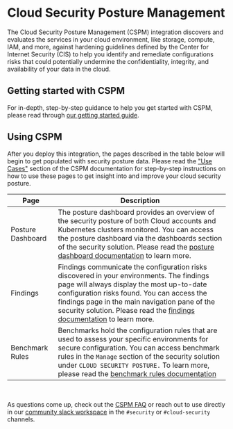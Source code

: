 # Cloud Security Posture Management 

The Cloud Security Posture Management (CSPM) integration discovers and evaluates the services in your cloud environment, like storage, compute, IAM, and more, against hardening guidelines defined by the Center for Internet Security (CIS) to help you identify and remediate configurations risks that could potentially undermine the confidentiality, integrity, and availability of your data in the cloud. 

## Getting started with CSPM

For in-depth, step-by-step guidance to help you get started with CSPM, please read through [our getting started guide](https://ela.st/cspm-get-started). 

## Using CSPM  

After you deploy this integration, the pages described in the table below will begin to get populated with security posture data. Please read the ["Use Cases"](https://ela.st/cspm-use-cases) section of the CSPM documentation for step-by-step instructions on how to use these pages to get insight into and improve your cloud security posture.


| Page             | Description                                                                                                                                         |
| ----------------- | --------------------------------------------------------------------------------------------------------------------------------------------------- |
| Posture Dashboard | The posture dashboard provides an overview of the security posture of both Cloud accounts and Kubernetes clusters monitored. You can access the posture dashboard via the dashboards section of the security solution. Please read the [posture dashboard documentation](https://ela.st/posture-dashboard) to learn more.                                                |
| Findings          | Findings communicate the configuration risks discovered in your environments. The findings page will always display the most up-to-date configuration risks found. You can access the findings page in the main navigation pane of the security solution. Please read the [findings documentation](https://ela.st/findings) to learn more. |
| Benchmark Rules   | Benchmarks hold the configuration rules that are used to assess your specific environments for secure configuration. You can access benchmark rules in the `Manage` section of the security solution under `CLOUD SECURITY POSTURE.` To learn more, please read the [benchmark rules documentation](https://ela.st/configuration-rules)                                                                                                                                                   |
&nbsp;

As questions come up, check out the [CSPM FAQ](https://ela.st/cspm-faq) or reach out to use directly in our [community slack workspace](https://elasticstack.slack.com/) in the `#security` or `#cloud-security` channels. 
